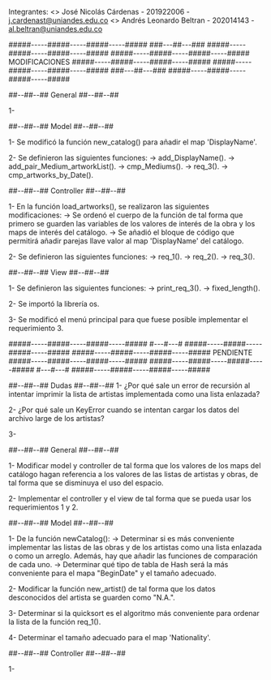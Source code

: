 Integrantes:
 <> José Nicolás Cárdenas - 201922006 - j.cardenast@uniandes.edu.co
 <> Andrés Leonardo Beltran - 202014143 - al.beltran@uniandes.edu.co



#####-----#####-----#####-----#####   ###---##---###   #####-----#####-----#####-----#####
#####-----#####-----#####-----#####   MODIFICACIONES   #####-----#####-----#####-----#####
#####-----#####-----#####-----#####   ###---##---###   #####-----#####-----#####-----#####


##--##--##  General  ##--##--##

 1- 


##--##--##  Model  ##--##--##

 1- Se modificó la función new_catalog() para añadir el map 'DisplayName'.
 
 2- Se definieron las siguientes funciones:
    -> add_DisplayName().
    -> add_pair_Medium_artworkList().
    -> cmp_Mediums().
    -> req_3().
    -> cmp_artworks_by_Date().



##--##--##  Controller  ##--##--##

 1- En la función load_artworks(), se realizaron las siguientes modificaciones:
    -> Se ordenó el cuerpo de la función de tal forma que primero se guarden las variables de los valores de interés de la obra y los maps de interés del catálogo.
    -> Se añadió el bloque de código que permitirá añadir parejas llave valor al map 'DisplayName' del catálogo.

 2- Se definieron las siguientes funciones:
    -> req_1().
    -> req_2().
    -> req_3().   


##--##--##  View  ##--##--##
 
 1- Se definieron las siguientes funciones:
    -> print_req_3().
    -> fixed_length().

 2- Se importó la librería os.

 3- Se modificó el menú principal para que fuese posible implementar el requerimiento 3.


#####-----#####-----#####-----#####   #---#---#   #####-----#####-----#####-----#####
#####-----#####-----#####-----#####   PENDIENTE   #####-----#####-----#####-----#####
#####-----#####-----#####-----#####   #---#---#   #####-----#####-----#####-----#####


##--##--##  Dudas  ##--##--##
 1- ¿Por qué sale un error de recursión al intentar imprimir la lista de artistas implementada como una lista enlazada?

 2- ¿Por qué sale un KeyError cuando se intentan cargar los datos del archivo large de los artistas?

 3-


##--##--##  General  ##--##--##

 1- Modificar model y controller de tal forma que los valores de los maps del catálogo hagan referencia a los valores de las listas de artistas y obras, de tal forma que se disminuya el uso del espacio.

 2- Implementar el controller y el view de tal forma que se pueda usar los requerimientos 1 y 2.


##--##--##  Model  ##--##--##

 1- De la función newCatalog():
    -> Determinar si es más conveniente implementar las listas de las obras y de los artistas como una lista enlazada o como un arreglo. Además, hay que añadir las funciones de comparación de cada uno.
    -> Determinar qué tipo de tabla de Hash será la más conveniente para el mapa "BeginDate" y el tamaño adecuado.

  2- Modificar la función new_artist() de tal forma que los datos desconocidos del artista se guarden como "N.A.".

  3- Determinar si la quicksort es el algoritmo más conveniente para ordenar la lista de la función req_1().

  4- Determinar el tamaño adecuado para el map 'Nationality'.



##--##--##  Controller  ##--##--##

 1- 